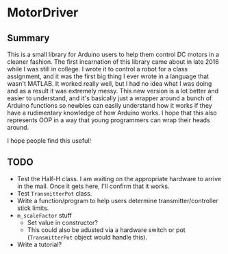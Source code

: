 # MotorDriver

## Summary
This is a small library for Arduino users to help them control DC motors in a cleaner fashion. The first incarnation of this library came about in late 2016 while I was still in college. I wrote it to control a robot for a class assignment, and it was the first big thing I ever wrote in a language that wasn't MATLAB. It worked really well, but I had no idea what I was doing and as a result it was extremely messy. This new version is a lot better and easier to understand, and it's basically just a wrapper around a bunch of Arduino functions so newbies can easily understand how it works if they have a rudimentary knowledge of how Arduino works. I hope that this also represents OOP in a way that young programmers can wrap their heads around.

I hope people find this useful!

## TODO
*   Test the Half-H class. I am waiting on the appropriate hardware to arrive in the mail. Once it gets here, I'll confirm that it works.
* Test `TransmitterPot` class.
*   Write a function/program to help users determine transmitter/controller stick limits.
*   `m_scaleFactor` stuff
    *   Set value in constructor?
    *   This could also be adusted via a hardware switch or pot (`TransmitterPot` object would handle this).
*   Write a tutorial?